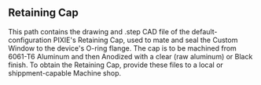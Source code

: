 ## Retaining Cap
This path contains the drawing and .step CAD file of the default-configuration PIXIE's Retaining Cap, used to mate and seal the Custom Window to the device's O-ring flange. The cap is to be machined from 6061-T6 Aluminum and then Anodized with a clear (raw aluminum) or Black finish. To obtain the Retaining Cap, provide these files to a local or shippment-capable Machine shop.
